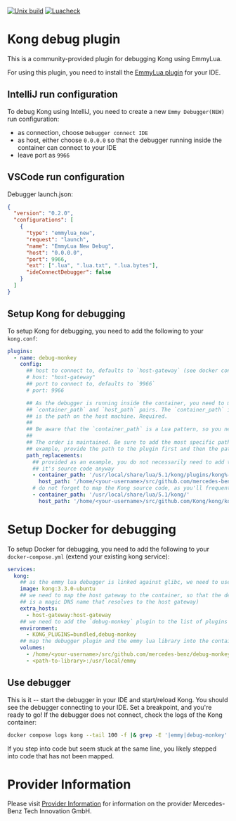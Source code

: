 [![Unix build](https://img.shields.io/github/actions/workflow/status/Kong/kong-plugin/test.yml?branch=master&label=Test&logo=linux)](https://github.com/Kong/kong-plugin/actions/workflows/test.yml)
[![Luacheck](https://github.com/Kong/kong-plugin/workflows/Lint/badge.svg)](https://github.com/Kong/kong-plugin/actions/workflows/lint.yml)

# Kong debug plugin

This is a community-provided plugin for debugging Kong using EmmyLua.

For using this plugin, you need to install the [EmmyLua plugin]() for your IDE.

## IntelliJ run configuration

To debug Kong using IntelliJ, you need to create a new `Emmy Debugger(NEW)` run configuration:

- as connection, choose `Debugger connect IDE`
- as host, either choose `0.0.0.0` so that the debugger running inside the container can connect to your IDE
- leave port as `9966`

## VSCode run configuration

Debugger launch.json:

```json
{
  "version": "0.2.0",
  "configurations": [
    {
      "type": "emmylua_new",
      "request": "launch",
      "name": "EmmyLua New Debug",
      "host": "0.0.0.0",
      "port": 9966,
      "ext": [".lua", ".lua.txt", ".lua.bytes"],
      "ideConnectDebugger": false
    }
  ]
}
```

## Setup Kong for debugging

To setup Kong for debugging, you need to add the following to your `kong.conf`:

```yaml
plugins:
  - name: debug-monkey
    config:
      ## host to connect to, defaults to `host-gateway` (see docker container configuration below)
      # host: "host-gateway"
      ## port to connect to, defaults to `9966`
      # port: 9966

      ## As the debugger is running inside the container, you need to map the source code. Provided as a list of
      ## `container_path` and `host_path` pairs. The `container_path` is the path inside the container, the `host_path`
      ## is the path on the host machine. Required.
      ##
      ## Be aware that the `container_path` is a Lua pattern, so you need to escape special characters like `.` or `-`.
      ##
      ## The order is maintained. Be sure to add the most specific paths first, and the most generic paths last: for
      ## example, provide the path to the plugin first and then the path to the Kong source code.
      path_replacements:
        ## provided as an example, you do not necessarily need to add the debug plugin, as you'll probably not jump into
        ## it's source code anyway
        - container_path: '/usr/local/share/lua/5.1/kong/plugins/kong%-debug/'
          host_path: '/home/<your-username>/src/github.com/mercedes-benz/debug-monkey/kong/plugins/debug-monkey/'
        # do not forget to map the Kong source code, as you'll frequently jump into it's source code
        - container_path: '/usr/local/share/lua/5.1/kong/'
          host_path: '/home/<your-username>/src/github.com/Kong/kong/kong/'
```

# Setup Docker for debugging

To setup Docker for debugging, you need to add the following to your `docker-compose.yml` (extend your existing kong service):

```yaml
services:
  kong:
    ## as the emmy lua debugger is linked against glibc, we need to use the ubuntu image
    image: kong:3.3.0-ubuntu
    ## we need to map the host gateway to the container, so that the debugger can connect to the IDE (`host-gateway`
    ## is a magic DNS name that resolves to the host gateway)
    extra_hosts:
      - host-gateway:host-gateway
    ## we need to add the `debug-monkey` plugin to the list of plugins
    environment:
      - KONG_PLUGINS=bundled,debug-monkey
    ## map the debugger plugin and the emmy lua library into the container
    volumes:
      - /home/<your-username>/src/github.com/mercedes-benz/debug-monkey/kong/plugins/debug-monkey:/usr/local/share/lua/5.1/kong/plugins/debug-monkey
      - <path-to-library>:/usr/local/emmy
```

## Use debugger

This is it -- start the debugger in your IDE and start/reload Kong. You should see the debugger connecting to your IDE.
Set a breakpoint, and you're ready to go! If the debugger does not connect, check the logs of the Kong container:

```bash
docker compose logs kong --tail 100 -f |& grep -E '|emmy|debug-monkey'
```

If you step into code but seem stuck at the same line, you likely stepped into code that has not been mapped.

# Provider Information

Please visit [Provider Information](https://github.com/mercedes-benz/foss/blob/master/PROVIDER_INFORMATION.md) for information on the provider Mercedes-Benz Tech Innovation GmbH.
